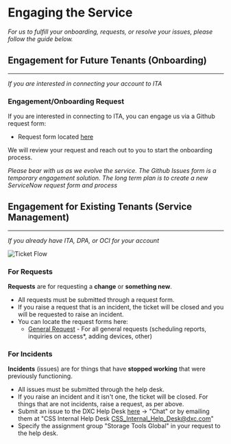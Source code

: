 # Engaging the Service


*For us to fulfill your onboarding, requests, or resolve your issues, please follow the guide below.*

<!--/////////////////////////////////////////////////////////////////////-->
<!--------------------------H2 SECTION BREAK------------------------------->
<!--/////////////////////////////////////////////////////////////////////-->


## Engagement for Future Tenants (Onboarding)

-------------

*If you are interested in connecting your account to ITA*

### Engagement/Onboarding Request

If you are interested in connecting to ITA, you can engage us via a Github request form:
* Request form located [here](https://github.dxc.com/CPS-Storage-Services/IT-Analytics/issues/new?assignees=&labels=&template=ita-engagement-request.md&title=)
<!-- FUTURE (ONCE .YML FORMS ARE FUNCTIONAL) * Select "**ITA Engagement Request**"
    * Populate the sections (*) as required. -->

We will review your request and reach out to you to start the onboarding process. 

*Please bear with us as we evolve the service. The Github Issues form is a temporary engagement solution. The long term plan is to create a new ServiceNow request form and process*


<!--/////////////////////////////////////////////////////////////////////-->
<!--------------------------H2 SECTION BREAK------------------------------->
<!--/////////////////////////////////////////////////////////////////////-->

## Engagement for Existing Tenants (Service Management)

-------------

*If you already have ITA, DPA, or OCI for your account*

![Ticket Flow](/ITA.svg)

### For Requests

**Requests** are for requesting a **change** or **something new**.

* All requests must be submitted through a request form.
* If you raise a request that is an incident, the ticket will be closed and you will be requested to raise an incident.
* You can locate the request forms here: 
  * [General Request](https://csc.service-now.com/sp?id=sc_cat_item&sys_id=860ed64cdb0420d0ccd8a5db0b961956) - For all general requests (scheduling reports, inquiries on access*, adding devices, other)


### For Incidents

**Incidents** (issues) are for things that have **stopped working** that were previously functioning. 

* All issues must be submitted through the help desk.
* If you raise an incident and it isn't one, the ticket will be closed. For things that are not incidents, raise a request, as per above.
* Submit an issue to the DXC Help Desk [here](https://csc.service-now.com/selfservice/) -> "Chat" or by emailing them at "CSS Internal Help Desk <CSS_Internal_Help_Desk@dxc.com>"
* Specify the assignment group "Storage Tools Global" in your request to the help desk.

<!------------- Enhancement requests.... -------->
<!------------- Enhancement requests.... -------->
<!------------- Enhancement requests.... -------->
<!------------- Enhancement requests.... -------->
<!------------- Enhancement requests.... -------->
<!------------- Enhancement requests.... -------->
<!------------- Enhancement requests.... -------->
<!------------- Enhancement requests.... -------->

<!--/////////////////////////////////////////////////////////////////////-->
<!--------------------------H2 SECTION BREAK------------------------------->
<!--/////////////////////////////////////////////////////////////////////-->



